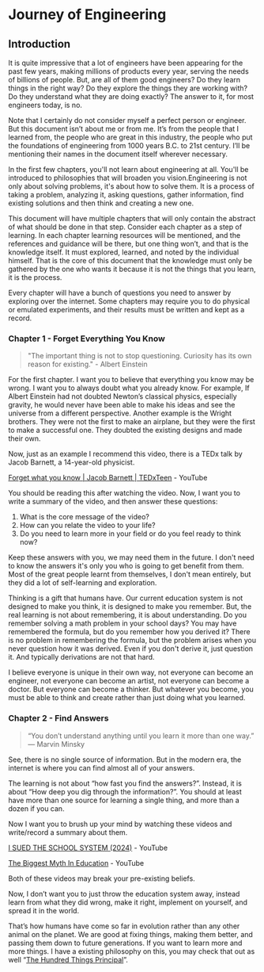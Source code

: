 # Journey of Engineering

## Introduction

It is quite impressive that a lot of engineers have been appearing for the past few years, making millions of products every year, serving the needs of billions of people. But, are all of them good engineers? Do they learn things in the right way? Do they explore the things they are working with? Do they understand what they are doing exactly? The answer to it, for most engineers today, is no.

Note that I certainly do not consider myself a perfect person or engineer. But this document isn’t about me or from me. It’s from the people that I learned from, the people who are great in this industry, the people who put the foundations of engineering from 1000 years B.C. to 21st century. I’ll be mentioning their names in the document itself wherever necessary.

In the first few chapters, you'll not learn about engineering at all. You'll be introduced to philosophies that will broaden you vision.Engineering is not only about solving problems, it's about how to solve them. It is a process of taking a problem, analyzing it, asking questions, gather information, find existing solutions and then think and creating a new one.

This document will have multiple chapters that will only contain the abstract of what should be done in that step. Consider each chapter as a step of learning. In each chapter learning resources will be mentioned, and the references and guidance will be there, but one thing won’t, and that is the knowledge itself. It must explored, learned, and noted by the individual himself. That is the core of this document that the knowledge must only be gathered by the one who wants it because it is not the things that you learn, it is the process.

Every chapter will have a bunch of questions you need to answer by exploring over the internet. Some chapters may require you to do physical or emulated experiments, and their results must be written and kept as a record.

### Chapter 1 - Forget Everything You Know

> "The important thing is not to stop questioning. Curiosity has its own reason for existing." - Albert Einstein

For the first chapter. I want you to believe that everything you know may be wrong. I want you to always doubt what you already know. For example, If Albert Einstein had not doubted Newton’s classical physics, especially gravity, he would never have been able to make his ideas and see the universe from a different perspective.
Another example is the Wright brothers. They were not the first to make an airplane, but they were the first to make a successful one. They doubted the existing designs and made their own.

Now, just as an example I recommend this video, there is a TEDx talk by Jacob Barnett, a 14-year-old physicist.

[Forget what you know | Jacob Barnett | TEDxTeen](https://www.youtube.com/watch?v=Uq-FOOQ1TpE) - YouTube

You should be reading this after watching the video. Now, I want you to write a summary of the video, and then answer these questions:

1. What is the core message of the video?
2. How can you relate the video to your life?
3. Do you need to learn more in your field or do you feel ready to think now?

Keep these answers with you, we may need them in the future. I don't need to know the answers it's only you who is going to get benefit from them. Most of the great people learnt from themselves, I don't mean entirely, but they did a lot of self-learning and exploration.

Thinking is a gift that humans have. Our current education system is not designed to make you think, it is designed to make you remember. But, the real learning is not about remembering, it is about understanding. Do you remember solving a math problem in your school days? You may have remembered the formula, but do you remember how you derived it? There is no problem in remembering the formula, but the problem arises when you never question how it was derived. Even if you don't derive it, just question it. And typically derivations are not that hard.

I believe everyone is unique in their own way, not everyone can become an engineer, not everyone can become an artist, not everyone can become a doctor. But everyone can become a thinker. But whatever you become, you must be able to think and create rather than just doing what you learned.

### Chapter 2 - Find Answers

> “You don’t understand anything until you learn it more than one way.” — Marvin Minsky

See, there is no single source of information. But in the modern era, the internet is where you can find almost all of your answers.

The learning is not about “how fast you find the answers?”. Instead, it is about “How deep you dig through the information?”. You should at least have more than one source for learning a single thing, and more than a dozen if you can.

Now I want you to brush up your mind by watching these videos and write/record a summary about them.

[I SUED THE SCHOOL SYSTEM (2024)](https://www.youtube.com/watch?v=dqTTojTija8) - YouTube

[The Biggest Myth In Education](https://www.youtube.com/watch?v=rhgwIhB58PA) - YouTube

Both of these videos may break your pre-existing beliefs.

Now, I don’t want you to just throw the education system away, instead learn from what they did wrong, make it right, implement on yourself, and spread it in the world.

That’s how humans have come so far in evolution rather than any other animal on the planet. We are good at fixing things, making them better, and passing them down to future generations. If you want to learn more and more things. I have a existing philosophy on this, you may check that out as well “[The Hundred Things Principal](https://himanshujangid.com/blogs/the-hundred-things-principle.html)”.
